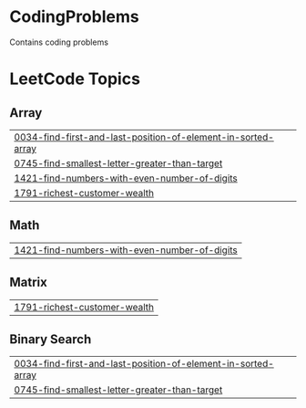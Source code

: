 # CodingProblems
Contains coding problems 

<!---LeetCode Topics Start-->
# LeetCode Topics
## Array
|  |
| ------- |
| [0034-find-first-and-last-position-of-element-in-sorted-array](https://github.com/TadavarthiGayathri13/CodingProblems/tree/master/0034-find-first-and-last-position-of-element-in-sorted-array) |
| [0745-find-smallest-letter-greater-than-target](https://github.com/TadavarthiGayathri13/CodingProblems/tree/master/0745-find-smallest-letter-greater-than-target) |
| [1421-find-numbers-with-even-number-of-digits](https://github.com/TadavarthiGayathri13/CodingProblems/tree/master/1421-find-numbers-with-even-number-of-digits) |
| [1791-richest-customer-wealth](https://github.com/TadavarthiGayathri13/CodingProblems/tree/master/1791-richest-customer-wealth) |
## Math
|  |
| ------- |
| [1421-find-numbers-with-even-number-of-digits](https://github.com/TadavarthiGayathri13/CodingProblems/tree/master/1421-find-numbers-with-even-number-of-digits) |
## Matrix
|  |
| ------- |
| [1791-richest-customer-wealth](https://github.com/TadavarthiGayathri13/CodingProblems/tree/master/1791-richest-customer-wealth) |
## Binary Search
|  |
| ------- |
| [0034-find-first-and-last-position-of-element-in-sorted-array](https://github.com/TadavarthiGayathri13/CodingProblems/tree/master/0034-find-first-and-last-position-of-element-in-sorted-array) |
| [0745-find-smallest-letter-greater-than-target](https://github.com/TadavarthiGayathri13/CodingProblems/tree/master/0745-find-smallest-letter-greater-than-target) |
<!---LeetCode Topics End-->